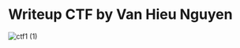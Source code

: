 # Writeup CTF by Van Hieu Nguyen

![ctf1 (1)](https://github.com/MavRyknoPro/CTF/assets/140484031/12cce47c-54be-416e-8c65-7377e27b53a7)
